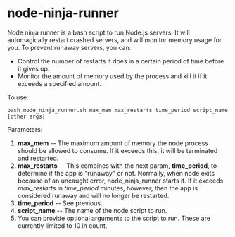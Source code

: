 # node-ninja-runner

Node ninja runner is a bash script to run Node.js servers. It will automagically restart crashed servers, and will monitor memory usage for you. To prevent runaway servers, you can:

* Control the number of restarts it does in a certain period of time before it gives up.
* Monitor the amount of memory used by the process and kill it if it exceeds a specified amount.


To use:

    bash node_ninja_runner.sh max_mem max_restarts time_period script_name [other args]


Parameters:

1. **max_mem** -- The maximum amount of memory the node process should be allowed to consume. If it exceeds this, it will be terminated and restarted.
1. **max_restarts** -- This combines with the next param, **time_period**, to determine if the app is "runaway" or not. Normally, when node exits because of an uncaught error, node_ninja_runner starts it. If it exceeds _max_restarts_ in _time_period_ minutes, however, then the app is considered runaway and will no longer be restarted.
1. **time_period** -- See previous.
1. **script_name** -- The name of the node script to run.
1. You can provide optional arguments to the script to run. These are currently limited to 10 in count.


